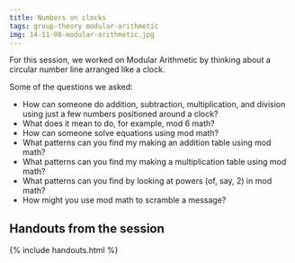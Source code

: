 ```yaml
---
title: Numbers on clocks
tags: group-theory modular-arithmetic
img: 14-11-08-modular-arithmetic.jpg
---
```


For this session, we worked on Modular Arithmetic by thinking about a circular number line arranged like a clock.<!--more-->
  
Some of the questions we asked:
<ul>
<li>How can someone do addition, subtraction, multiplication, and division using just a few numbers positioned around a clock?</li>
<li>What does it mean to do, for example, mod 6 math?</li>
<li>How can someone solve equations using mod math?</li>
<li>What patterns can you find my making an addition table using mod math?</li>
<li>What patterns can you find my making a multiplication table using mod math?</li>
<li>What patterns can you find by looking at powers (of, say, 2) in mod math?</li>
<li>How might you use mod math to scramble a message?</li>
</ul>

## Handouts from the session

{% include handouts.html %}
